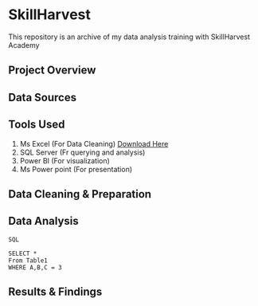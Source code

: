 # SkillHarvest
This repository is an archive of my data analysis training with SkillHarvest Academy

## Project Overview


## Data Sources

## Tools Used
1. Ms Excel (For Data Cleaning) [Download Here](https://.www.microsof.com)
2. SQL Server (Fr querying and analysis)
3. Power BI (For visualization)
4. Ms Power point (For presentation)

## Data Cleaning & Preparation

## Data Analysis

```
SQL

SELECT *
From Table1
WHERE A,B,C = 3

```

## Results & Findings
